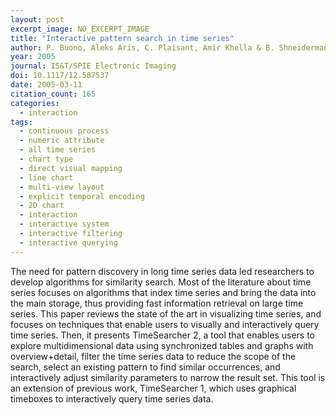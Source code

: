 ```yaml
---
layout: post
excerpt_image: NO_EXCERPT_IMAGE
title: "Interactive pattern search in time series"
author: P. Buono, Aleks Aris, C. Plaisant, Amir Khella & B. Shneiderman
year: 2005
journal: IS&T/SPIE Electronic Imaging
doi: 10.1117/12.587537
date: 2005-03-11
citation_count: 165
categories:
  - interaction
tags:
  - continuous process
  - numeric attribute
  - all time series
  - chart type
  - direct visual mapping
  - line chart
  - multi-view layout
  - explicit temporal encoding
  - 2D chart
  - interaction
  - interactive system
  - interactive filtering
  - interactive querying
---
```

The need for pattern discovery in long time series data led researchers to develop algorithms for similarity search. Most of the literature about time series focuses on algorithms that index time series and bring the data into the main storage, thus providing fast information retrieval on large time series. This paper reviews the state of the art in visualizing time series, and focuses on techniques that enable users to visually and interactively query time series. Then, it presents TimeSearcher 2, a tool that enables users to explore multidimensional data using synchronized tables and graphs with overview+detail, filter the time series data to reduce the scope of the search, select an existing pattern to find similar occurrences, and interactively adjust similarity parameters to narrow the result set. This tool is an extension of previous work, TimeSearcher 1, which uses graphical timeboxes to interactively query time series data.
